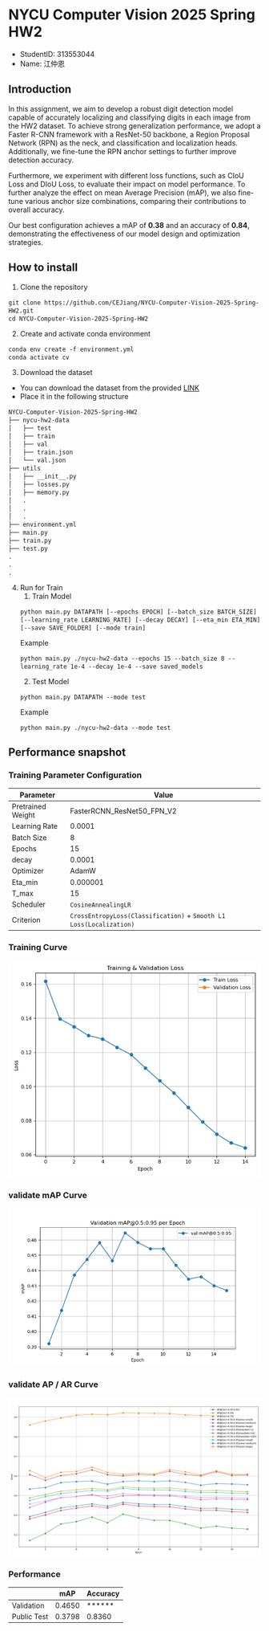 # NYCU Computer Vision 2025 Spring HW2
- StudentID: 313553044
- Name: 江仲恩

## Introduction
In this assignment, we aim to develop a robust digit detection model capable of accurately localizing and classifying digits in each image from the HW2 dataset. To achieve strong generalization performance, we adopt a Faster R-CNN framework with a ResNet-50 backbone, a Region Proposal Network (RPN) as the neck, and classification and localization heads. Additionally, we fine-tune the RPN anchor settings to further improve detection accuracy.

Furthermore, we experiment with different loss functions, such as CIoU Loss and DIoU Loss, to evaluate their impact on model performance. To further analyze the effect on mean Average Precision (mAP), we also fine-tune various anchor size combinations, comparing their contributions to overall accuracy.

Our best configuration achieves a mAP of **0.38** and an accuracy of **0.84**, demonstrating the effectiveness of our model design and optimization strategies.


## How to install

1. Clone the repository
```
git clone https://github.com/CEJiang/NYCU-Computer-Vision-2025-Spring-HW2.git
cd NYCU-Computer-Vision-2025-Spring-HW2
```

2. Create and activate conda environment
```
conda env create -f environment.yml
conda activate cv
```

3. Download the dataset 
- You can download the dataset from the provided [LINK](https://drive.google.com/file/d/13JXJ_hIdcloC63sS-vF3wFQLsUP1sMz5/view?usp=sharing)
- Place it in the following structure
```
NYCU-Computer-Vision-2025-Spring-HW2
├── nycu-hw2-data
│   ├── test
│   ├── train
│   ├── val
│   ├── train.json
│   └── val.json
├── utils
│   ├── __init__.py
│   ├── losses.py
│   ├── memory.py
│   .
│   .
│   .
├── environment.yml
├── main.py
├── train.py
├── test.py
.
.
.
```

4. Run for Train
    1. Train Model 
    ```
    python main.py DATAPATH [--epochs EPOCH] [--batch_size BATCH_SIZE] [--learning_rate LEARNING_RATE] [--decay DECAY] [--eta_min ETA_MIN] [--save SAVE_FOLDER] [--mode train]
    ```
    Example
    ```
    python main.py ./nycu-hw2-data --epochs 15 --batch_size 8 --learning_rate 1e-4 --decay 1e-4 --save saved_models
    ```
    2. Test Model
    ```
    python main.py DATAPATH --mode test
    ```
    Example
    ```
    python main.py ./nycu-hw2-data --mode test
    ```

## Performance snapshot
### Training Parameter Configuration

| Parameter        | Value                                                               |
|------------------|---------------------------------------------------------------------|
| Pretrained Weight| FasterRCNN_ResNet50_FPN_V2                                          |
| Learning Rate    | 0.0001                                                              |
| Batch Size       | 8                                                                   |
| Epochs           | 15                                                                  |
| decay            | 0.0001                                                              |
| Optimizer        | AdamW                                                               |
| Eta_min          | 0.000001                                                            |
| T_max            | 15                                                                  |
| Scheduler        | `CosineAnnealingLR`                                                 |
| Criterion        | `CrossEntropyLoss(Classification)` + `Smooth L1 Loss(Localization)` |

### Training Curve
![Image](https://github.com/CEJiang/NYCU-Computer-Vision-2025-Spring-HW2/blob/main/Image/training_curve.png)
### validate mAP Curve
![Image](https://github.com/CEJiang/NYCU-Computer-Vision-2025-Spring-HW2/blob/main/Image/val_map_curve.png)
### validate AP / AR Curve
![Image](https://github.com/CEJiang/NYCU-Computer-Vision-2025-Spring-HW2/blob/main/Image/ResNet50_Original.png)

### Performance
|                  | mAP                      | Accuracy                 |
|------------------|--------------------------|--------------------------|
| Validation       | 0.4650                   | ******                   |
| Public Test      | 0.3798                   | 0.8360                   |

